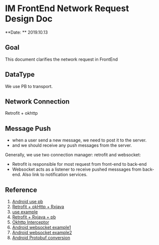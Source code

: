 # IM FrontEnd Network Request Design Doc

**Date: ** 2019.10.13

## Goal

This document clarifies the network request in FrontEnd

## DataType

We use PB to transport.

## Network Connection

Retrofit + okhttp

## Message Push

+ when a user send a new message, we need to post it to the server.
+ and we should receive any push messages from the server.

Generally, we use two connection manager: retrofit and websocket:

+ Retrofit is responsible for most request from front-end to back-end
+ Websocket acts as a listener to receive pushed messsages from back-end. Also link to notification services.

## Reference

1. [Android use pb](https://www.jianshu.com/p/acbc7df5decd?utm_source=oschina-app)
2. [Retrofit + okHttp + Rxjava](https://juejin.im/entry/58a8faf38d6d81005836195d)
3. [use example](https://github.com/SYSUcarey/FTEReader-Android/blob/master/code/Group13/FinalProject/app/src/main/java/fte/finalproject/service/BookService.java)
4. [Retrofit + Rxjava + pb](https://blog.csdn.net/qq137722697/article/details/81630666)
5. [Okhttp Interceptor](https://blog.csdn.net/RockyHua/article/details/80079621)
6. [Android websocket example1](https://www.jianshu.com/p/9302f8552a7d)
7. [Android websocket example2](https://www.jianshu.com/p/7b919910c892)
8. [Android Protobuf conversion](https://blog.csdn.net/duanbokan/article/details/51029240)

